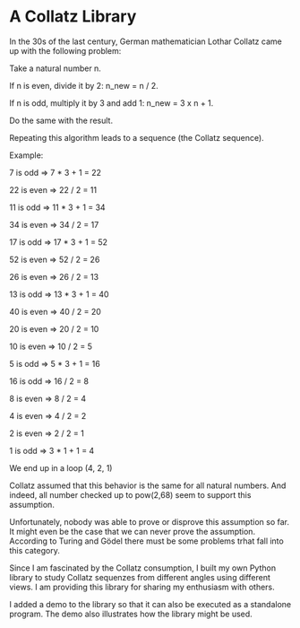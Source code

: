# A Collatz Library

In the 30s of the last century, German mathematician Lothar Collatz came up with the following problem:

Take a natural number n.

If n is even, divide it by 2: n_new = n / 2.

If n is odd, multiply it by 3 and add 1: n_new = 3 x n + 1.

Do the same with the result.

Repeating this algorithm leads to a sequence (the Collatz sequence).

Example:

7 is odd    => 7 * 3 + 1 = 22

22 is even  => 22 / 2 = 11

11 is odd   => 11 * 3 + 1 = 34

34 is even  => 34 / 2 = 17

17 is odd   => 17 * 3 + 1 = 52

52 is even  => 52 / 2 = 26

26 is even  => 26 / 2 = 13

13 is odd   => 13 * 3 + 1 = 40

40 is even  => 40 / 2 = 20

20 is even  => 20 / 2 = 10

10 is even  => 10 / 2 = 5

5 is odd    => 5 * 3 + 1 = 16

16 is odd   => 16 / 2 = 8

8 is even   => 8 / 2 = 4

4 is even   => 4 / 2 = 2

2 is even   => 2 / 2 = 1

1 is odd    => 3 * 1 + 1 = 4 


We end up in a loop (4, 2, 1)

Collatz assumed that this behavior is the same for all natural numbers.
And indeed, all number checked up to pow(2,68) seem to support this assumption.

Unfortunately, nobody was able to prove or disprove this assumption so far.
It might even be the case that we can never prove the assumption. According to
Turing and Gödel there must be some problems trhat fall into this category.

Since I am fascinated by the Collatz consumption, I built my own Python library to study
Collatz sequenzes from different angles using different views. I am providing this library
for sharing my enthusiasm with others.

I added a demo to the library so that it can also be executed as a standalone program.
The demo also illustrates how the library might be used.



